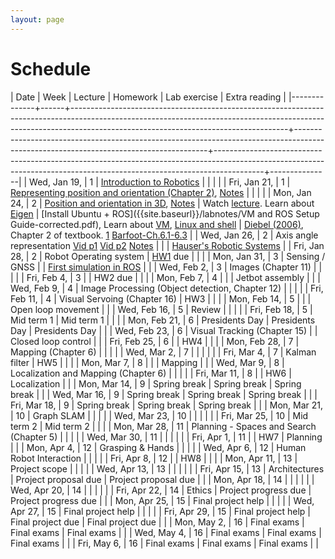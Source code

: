 ```yaml
---
layout: page
---
```

# Schedule

| Date         | Week | Lecture                                                                                                                                                                                                          | Homework                                                                                                                             | Lab exercise                                                                                                                                                           | Extra reading |
|--------------+------+------------------------------------------------------------------------------------------------------------------------------------------------------------------------------------------------------------------+--------------------------------------------------------------------------------------------------------------------------------------+------------------------------------------------------------------------------------------------------------------------------------------------------------------------+---------------|
| Wed, Jan 19, |    1 | [Introduction to Robotics]({{site.baseurl}}/slides/01-19-intro-to-robotics.html)                                                                                                                                 |                                                                                                                                      |                                                                                                                                                                        |               |
| Fri, Jan 21, |    1 | [Representing position and orientation (Chapter 2)](https://drive.google.com/file/d/1-zbVbARtWxv-rtyrPm0-eUjj6bTp3UHN/view?usp=sharing), [Notes]({{site.baseurl}}/slides/01-21-coordinate-transformations-2D.pdf) |                                                                                                                                      |                                                                                                                                                                        |               |
| Mon, Jan 24, |    2 | [Position and orientation in 3D](https://drive.google.com/file/d/1NyJizoUiL2rYIY68DqhTMQzx-iDp1UHS/view?usp=sharing), [Notes]({{site.baseurl}}/slides/01-24-coordinate-transformations.pdf)                      | Watch [lecture](https://drive.google.com/file/d/1NyJizoUiL2rYIY68DqhTMQzx-iDp1UHS/view?usp=sharing). Learn about [Eigen](https://eigen.tuxfamily.org/dox/) | [Install Ubuntu + ROS]({{site.baseurl}}/labnotes/VM and ROS Setup Guide-corrected.pdf), Learn about [VM](https://www.virtualbox.org/manual/), [Linux and shell](https://missing.csail.mit.edu/2020/course-shell/) | [Diebel (2006)](https://www.astro.rug.nl/software/kapteyn-beta/_downloads/attitude.pdf), Chapter 2 of textbook. [1](https://natanaso.github.io/ece276a2021/ref/ECE276A_6_Rotations.pdf) [Barfoot-Ch.6.1-6.3](http://asrl.utias.utoronto.ca/~tdb/bib/barfoot_ser17.pdf)   |
| Wed, Jan 26, |    2 | Axis angle representation [Vid p1](https://drive.google.com/file/d/1p-kiNmQEA0zEEz5css-Mtwo2OlQrXtQx/view?usp=sharing) [Vid p2](https://drive.google.com/file/d/1_Z6z9Zf4PqZods50yGVtwXWb1uiHaoSd/view?usp=sharing) [Notes]({{site.baseurl}}/slides/01-26-axis-angle.pdf)                                                                                                         |                                                                                                                                      |                                                                                                                                                                        | [Hauser's Robotic Systems](http://motion.pratt.duke.edu/RoboticSystems/3DRotations.html) |
| Fri, Jan 28, |    2 | Robot Operating system                                                                                                                                                                                           | [HW1]({{site.baseurl}}/hw/hw1/hw1.pdf) due                                                                                           |                                                                                                                                                                        |               |
| Mon, Jan 31, |    3 | Sensing / GNSS                                                                                                                                                                                                   |                                                                                                                                      | [First simulation in ROS](http://wiki.ros.org/turtlesim/Tutorials)                                                                                                     |               |
| Wed, Feb 2,  |    3 | Images (Chapter 11)                                                                                                                                                                                              |                                                                                                                                      |                                                                                                                                                                        |               |
| Fri, Feb 4,  |    3 |                                                                                                                                                                                                                  | HW2 due                                                                                                                              |                                                                                                                                                                        |               |
| Mon, Feb 7,  |    4 |                                                                                                                                                                                                                  |                                                                                                                                      | Jetbot assembly                                                                                                                                                        |               |
| Wed, Feb 9,  |    4 | Image Processing (Object detection, Chapter 12)                                                                                                                                                                  |                                                                                                                                      |                                                                                                                                                                        |               |
| Fri, Feb 11, |    4 | Visual Servoing (Chapter 16)                                                                                                                                                                                     | HW3                                                                                                                                  |                                                                                                                                                                        |               |
| Mon, Feb 14, |    5 |                                                                                                                                                                                                                  |                                                                                                                                      | Open loop movement                                                                                                                                                     |               |
| Wed, Feb 16, |    5 | Review                                                                                                                                                                                                           |                                                                                                                                      |                                                                                                                                                                        |               |
| Fri, Feb 18, |    5 | Mid term 1                                                                                                                                                                                                       | Mid term 1                                                                                                                           |                                                                                                                                                                        |               |
| Mon, Feb 21, |    6 | Presidents Day                                                                                                                                                                                                   | Presidents Day                                                                                                                       | Presidents Day                                                                                                                                                         |               |
| Wed, Feb 23, |    6 | Visual Tracking (Chapter 15)                                                                                                                                                                                     |                                                                                                                                      | Closed loop control                                                                                                                                                    |               |
| Fri, Feb 25, |    6 |                                                                                                                                                                                                                  | HW4                                                                                                                                  |                                                                                                                                                                        |               |
| Mon, Feb 28, |    7 | Mapping (Chapter 6)                                                                                                                                                                                              |                                                                                                                                      |                                                                                                                                                                        |               |
| Wed, Mar 2,  |    7 |                                                                                                                                                                                                                  |                                                                                                                                      |                                                                                                                                                                        |               |
| Fri, Mar 4,  |    7 | Kalman filter                                                                                                                                                                                                    | HW5                                                                                                                                  |                                                                                                                                                                        |               |
| Mon, Mar 7,  |    8 |                                                                                                                                                                                                                  |                                                                                                                                      | Mapping                                                                                                                                                                |               |
| Wed, Mar 9,  |    8 | Localization and Mapping (Chapter 6)                                                                                                                                                                             |                                                                                                                                      |                                                                                                                                                                        |               |
| Fri, Mar 11, |    8 |                                                                                                                                                                                                                  | HW6                                                                                                                                  | Localization                                                                                                                                                           |               |
| Mon, Mar 14, |    9 | Spring break                                                                                                                                                                                                     | Spring break                                                                                                                         | Spring break                                                                                                                                                           |               |
| Wed, Mar 16, |    9 | Spring break                                                                                                                                                                                                     | Spring break                                                                                                                         | Spring break                                                                                                                                                           |               |
| Fri, Mar 18, |    9 | Spring break                                                                                                                                                                                                     | Spring break                                                                                                                         | Spring break                                                                                                                                                           |               |
| Mon, Mar 21, |   10 | Graph SLAM                                                                                                                                                                                                       |                                                                                                                                      |                                                                                                                                                                        |               |
| Wed, Mar 23, |   10 |                                                                                                                                                                                                                  |                                                                                                                                      |                                                                                                                                                                        |               |
| Fri, Mar 25, |   10 | Mid term 2                                                                                                                                                                                                       | Mid term 2                                                                                                                           |                                                                                                                                                                        |               |
| Mon, Mar 28, |   11 | Planning - Spaces and Search (Chapter 5)                                                                                                                                                                         |                                                                                                                                      |                                                                                                                                                                        |               |
| Wed, Mar 30, |   11 |                                                                                                                                                                                                                  |                                                                                                                                      |                                                                                                                                                                        |               |
| Fri, Apr 1,  |   11 |                                                                                                                                                                                                                  | HW7                                                                                                                                  | Planning                                                                                                                                                               |               |
| Mon, Apr 4,  |   12 | Grasping & Hands                                                                                                                                                                                                 |                                                                                                                                      |                                                                                                                                                                        |               |
| Wed, Apr 6,  |   12 | Human Robot Interaction                                                                                                                                                                                          |                                                                                                                                      |                                                                                                                                                                        |               |
| Fri, Apr 8,  |   12 |                                                                                                                                                                                                                  | HW8                                                                                                                                  |                                                                                                                                                                        |               |
| Mon, Apr 11, |   13 | Project scope                                                                                                                                                                                                    |                                                                                                                                      |                                                                                                                                                                        |               |
| Wed, Apr 13, |   13 |                                                                                                                                                                                                                  |                                                                                                                                      |                                                                                                                                                                        |               |
| Fri, Apr 15, |   13 | Architectures                                                                                                                                                                                                    | Project proposal due                                                                                                                 | Project proposal due                                                                                                                                                   |               |
| Mon, Apr 18, |   14 |                                                                                                                                                                                                                  |                                                                                                                                      |                                                                                                                                                                        |               |
| Wed, Apr 20, |   14 |                                                                                                                                                                                                                  |                                                                                                                                      |                                                                                                                                                                        |               |
| Fri, Apr 22, |   14 | Ethics                                                                                                                                                                                                           | Project progress due                                                                                                                 | Project progress due                                                                                                                                                   |               |
| Mon, Apr 25, |   15 | Final project help                                                                                                                                                                                               |                                                                                                                                      |                                                                                                                                                                        |               |
| Wed, Apr 27, |   15 | Final project help                                                                                                                                                                                               |                                                                                                                                      |                                                                                                                                                                        |               |
| Fri, Apr 29, |   15 | Final project help                                                                                                                                                                                               | Final project due                                                                                                                    | Final project due                                                                                                                                                      |               |
| Mon, May 2,  |   16 | Final exams                                                                                                                                                                                                      | Final exams                                                                                                                          | Final exams                                                                                                                                                            |               |
| Wed, May 4,  |   16 | Final exams                                                                                                                                                                                                      | Final exams                                                                                                                          | Final exams                                                                                                                                                            |               |
| Fri, May 6,  |   16 | Final exams                                                                                                                                                                                                      | Final exams                                                                                                                          | Final exams                                                                                                                                                            |               |
